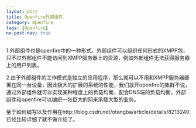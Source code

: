 ```yaml
---
layout: post
title: Openfire外部组件
category: Openfire
tags: [Openfire]
no-post-nav: true
---
```


1.外部组件也是openfire中的一种形式。外部组件可以组织任何形式的XMPP包，只不过外部组件不能访问到XMPP服务器上的资源，例如外部组件无法获得服务器上的用户列表。

2.由于外部组件的工作模式是独立的应用程序，那么就可以不用和XMPP服务器部署在同一台设备，因此极大的扩展的系统的性能，我们放开openfire的集群不说，通过外部组件就可以实现某种程度上的负载均衡，配合DNS端的负载均衡，外部组件和openfire可以编织一张巨大的网来承载大型的业务。

至于如何编写以及作用在http://blog.csdn.net/otangba/article/details/8213240已经比较详细了就不做介绍了。
